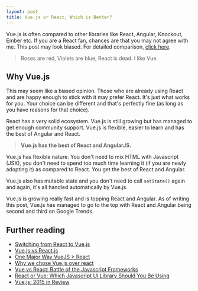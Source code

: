 ```yaml
---
layout: post
title: Vue.js or React, Which is Better?
---
```


Vue.js is often compared to other libraries like React, Angular, Knockout, Ember etc. If you are a React fan, chances are that you may not agree with me. This post may look biased. For detailed comparison, [click here](https://vuejs.org/v2/guide/comparison.html). 

> Roses are red,
> Violets are blue,
> React is dead.
> I like Vue.

## Why Vue.js

This may seem like a biased opinion. Those who are already using React and are happy enough to stick with it may prefer React. It's just what works for you. Your choice can be different and that's perfectly fine (as long as you have reasons for that choice). 

React has a very solid ecosystem. Vue.js is still growing but has managed to get enough community support. Vue.js is flexible, easier to learn and has the best of Angular and React. 

> **Vue.js has the best of React and AngularJS.** 

Vue.js has flexible nature. You don't need to mix HTML with Javascript (JSX), you don't need to spend too much time learning it (if you are newly adopting it) as compared to React. You get the best of React and Angular. 

Vue.js also has mutable state and you don't need to call `setState()` again and again, it's all handled automatically by Vue.js. 

Vue.js is growing really fast and is topping React and Angular. As of writing this post, Vue.js has managed to go to the top with React and Angular being second and third on Google Trends. 

<div>

<script type="text/javascript" src="https://ssl.gstatic.com/trends_nrtr/1154_RC03/embed_loader.js"></script> <script type="text/javascript"> trends.embed.renderExploreWidget("TIMESERIES", {"comparisonItem":[{"keyword":"vue.js","geo":"","time":"today 5-y"},{"keyword":"react.js","geo":"","time":"today 5-y"},{"keyword":"angular.js","geo":"","time":"today 5-y"}],"category":0,"property":""}, {"exploreQuery":"date=today 5-y,today 5-y,today 5-y&q=vue.js,react.js,angular.js","guestPath":"https://trends.google.com:443/trends/embed/"}); </script> 

</div>

## Further reading

- [Switching from React to Vue.js](https://vuejsdevelopers.com/2017/05/28/switch-from-react-to-vue-js/)
- [Vue.js vs React.js](https://rlafranchi.github.io/2016/05/03/vue-vs-react/)
- [One Major Way VueJS > React](https://hackernoon.com/one-major-reason-vuejs-gt-react-4edcb400e383)
- [Why we chose Vue.js over react](http://pixeljets.com/blog/why-we-chose-vuejs-over-react/)
- [Vue vs React: Battle of the Javascript Frameworks](https://deliciousbrains.com/vue-vs-react-battle-javascript/)
- [React or Vue: Which Javascript UI Library Should You Be Using](https://medium.com/js-dojo/react-or-vue-which-javascript-ui-library-should-you-be-using-543a383608d)
- [Vue.js: 2015 in Review](http://blog.evanyou.me/2015/12/20/vuejs-2015-in-review/)

